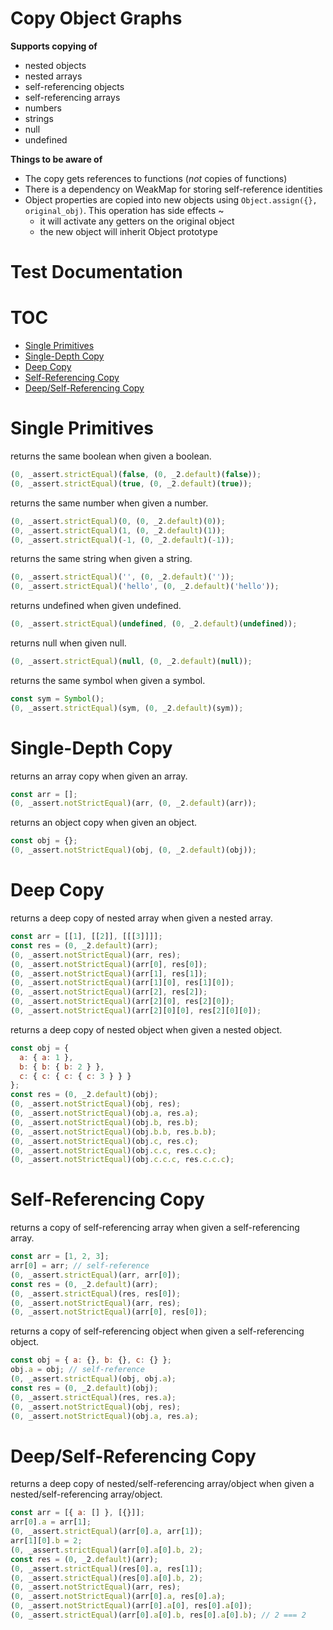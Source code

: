 Copy Object Graphs
===============================
**Supports copying of**
 - nested objects
 - nested arrays
 - self-referencing objects
 - self-referencing arrays
 - numbers
 - strings
 - null
 - undefined

**Things to be aware of**
  - The copy gets references to functions (*not* copies of functions)
  - There is a dependency on WeakMap for storing self-reference identities
  - Object properties are copied into new objects using `Object.assign({}, original_obj)`. This operation has side effects ~
    - it will activate any getters on the original object
    - the new object will inherit Object prototype

Test Documentation
=============================
# TOC
   - [Single Primitives](#single-primitives)
   - [Single-Depth Copy](#single-depth-copy)
   - [Deep Copy](#deep-copy)
   - [Self-Referencing Copy](#self-referencing-copy)
   - [Deep/Self-Referencing Copy](#deepself-referencing-copy)
<a name=""></a>
 
<a name="single-primitives"></a>
# Single Primitives
returns the same boolean when given a boolean.

```js
(0, _assert.strictEqual)(false, (0, _2.default)(false));
(0, _assert.strictEqual)(true, (0, _2.default)(true));
```

returns the same number when given a number.

```js
(0, _assert.strictEqual)(0, (0, _2.default)(0));
(0, _assert.strictEqual)(1, (0, _2.default)(1));
(0, _assert.strictEqual)(-1, (0, _2.default)(-1));
```

returns the same string when given a string.

```js
(0, _assert.strictEqual)('', (0, _2.default)(''));
(0, _assert.strictEqual)('hello', (0, _2.default)('hello'));
```

returns undefined when given undefined.

```js
(0, _assert.strictEqual)(undefined, (0, _2.default)(undefined));
```

returns null when given null.

```js
(0, _assert.strictEqual)(null, (0, _2.default)(null));
```

returns the same symbol when given a symbol.

```js
const sym = Symbol();
(0, _assert.strictEqual)(sym, (0, _2.default)(sym));
```

<a name="single-depth-copy"></a>
# Single-Depth Copy
returns an array copy when given an array.

```js
const arr = [];
(0, _assert.notStrictEqual)(arr, (0, _2.default)(arr));
```

returns an object copy when given an object.

```js
const obj = {};
(0, _assert.notStrictEqual)(obj, (0, _2.default)(obj));
```

<a name="deep-copy"></a>
# Deep Copy
returns a deep copy of nested array when given a nested array.

```js
const arr = [[1], [[2]], [[[3]]]];
const res = (0, _2.default)(arr);
(0, _assert.notStrictEqual)(arr, res);
(0, _assert.notStrictEqual)(arr[0], res[0]);
(0, _assert.notStrictEqual)(arr[1], res[1]);
(0, _assert.notStrictEqual)(arr[1][0], res[1][0]);
(0, _assert.notStrictEqual)(arr[2], res[2]);
(0, _assert.notStrictEqual)(arr[2][0], res[2][0]);
(0, _assert.notStrictEqual)(arr[2][0][0], res[2][0][0]);
```

returns a deep copy of nested object when given a nested object.

```js
const obj = {
  a: { a: 1 },
  b: { b: { b: 2 } },
  c: { c: { c: { c: 3 } } }
};
const res = (0, _2.default)(obj);
(0, _assert.notStrictEqual)(obj, res);
(0, _assert.notStrictEqual)(obj.a, res.a);
(0, _assert.notStrictEqual)(obj.b, res.b);
(0, _assert.notStrictEqual)(obj.b.b, res.b.b);
(0, _assert.notStrictEqual)(obj.c, res.c);
(0, _assert.notStrictEqual)(obj.c.c, res.c.c);
(0, _assert.notStrictEqual)(obj.c.c.c, res.c.c.c);
```

<a name="self-referencing-copy"></a>
# Self-Referencing Copy
returns a copy of self-referencing array when given a self-referencing array.

```js
const arr = [1, 2, 3];
arr[0] = arr; // self-reference
(0, _assert.strictEqual)(arr, arr[0]);
const res = (0, _2.default)(arr);
(0, _assert.strictEqual)(res, res[0]);
(0, _assert.notStrictEqual)(arr, res);
(0, _assert.notStrictEqual)(arr[0], res[0]);
```

returns a copy of self-referencing object when given a self-referencing object.

```js
const obj = { a: {}, b: {}, c: {} };
obj.a = obj; // self-reference
(0, _assert.strictEqual)(obj, obj.a);
const res = (0, _2.default)(obj);
(0, _assert.strictEqual)(res, res.a);
(0, _assert.notStrictEqual)(obj, res);
(0, _assert.notStrictEqual)(obj.a, res.a);
```

<a name="deepself-referencing-copy"></a>
# Deep/Self-Referencing Copy
returns a deep copy of nested/self-referencing array/object when given a nested/self-referencing array/object.

```js
const arr = [{ a: [] }, [{}]];
arr[0].a = arr[1];
(0, _assert.strictEqual)(arr[0].a, arr[1]);
arr[1][0].b = 2;
(0, _assert.strictEqual)(arr[0].a[0].b, 2);
const res = (0, _2.default)(arr);
(0, _assert.strictEqual)(res[0].a, res[1]);
(0, _assert.strictEqual)(res[0].a[0].b, 2);
(0, _assert.notStrictEqual)(arr, res);
(0, _assert.notStrictEqual)(arr[0].a, res[0].a);
(0, _assert.notStrictEqual)(arr[0].a[0], res[0].a[0]);
(0, _assert.strictEqual)(arr[0].a[0].b, res[0].a[0].b); // 2 === 2
```


